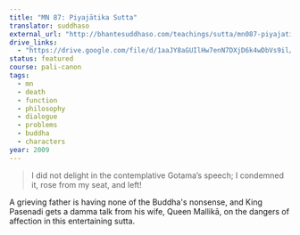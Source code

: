 ```yaml
---
title: "MN 87: Piyajātika Sutta"
translator: suddhaso
external_url: "http://bhantesuddhaso.com/teachings/sutta/mn087-piyajatika-sutta-annotated/"
drive_links:
  - "https://drive.google.com/file/d/1aaJY8aGUIlHw7enN7DXjD6k4wDbVs9il/view?usp=drivesdk"
status: featured
course: pali-canon
tags:
  - mn
  - death
  - function
  - philosophy
  - dialogue
  - problems
  - buddha
  - characters
year: 2009
---
```


> I did not delight in the contemplative Gotama’s speech; I condemned it, rose from my seat, and left!

A grieving father is having none of the Buddha's nonsense, and King Pasenadi gets a damma talk from his wife, Queen Mallikā, on the dangers of affection in this entertaining sutta.
